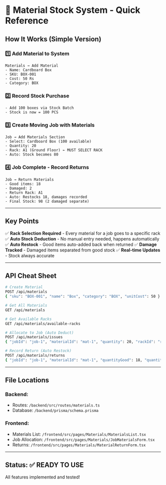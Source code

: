 # 🚀 Material Stock System - Quick Reference

## How It Works (Simple Version)

### 1️⃣ Add Material to System
```
Materials → Add Material
- Name: Cardboard Box
- SKU: BOX-001  
- Cost: 50 Rs
- Category: BOX
```

### 2️⃣ Record Stock Purchase
```
- Add 100 boxes via Stock Batch
- Stock is now = 100 PCS
```

### 3️⃣ Create Moving Job with Materials
```
Job → Add Materials Section
- Select: Cardboard Box (100 available)
- Quantity: 20
- Rack: A1 (Ground Floor) ← MUST SELECT RACK
- Auto: Stock becomes 80
```

### 4️⃣ Job Complete - Record Returns
```
Job → Return Materials
- Good items: 18
- Damaged: 2  
- Return Rack: A1
- Auto: Restocks 18, damages recorded
- Final Stock: 98 (2 damaged separate)
```

---

## Key Points

✅ **Rack Selection Required** - Every material for a job goes to a specific rack
✅ **Auto Stock Deduction** - No manual entry needed, happens automatically
✅ **Auto Restock** - Good items auto-added back when returned
✅ **Damage Tracked** - Damaged items separated from good stock
✅ **Real-time Updates** - Stock always accurate

---

## API Cheat Sheet

```bash
# Create Material
POST /api/materials
{ "sku": "BOX-001", "name": "Box", "category": "BOX", "unitCost": 50 }

# Get All Materials
GET /api/materials

# Get Available Racks
GET /api/materials/available-racks

# Allocate to Job (Auto Deduct)
POST /api/materials/issues
{ "jobId": "job-1", "materialId": "mat-1", "quantity": 20, "rackId": "rack-1" }

# Record Return (Auto Restock)
POST /api/materials/returns
{ "jobId": "job-1", "materialId": "mat-1", "quantityGood": 18, "quantityDamaged": 2, "rackId": "rack-1" }
```

---

## File Locations

### Backend:
- Routes: `/backend/src/routes/materials.ts`
- Database: `/backend/prisma/schema.prisma`

### Frontend:
- Materials List: `/frontend/src/pages/Materials/MaterialsList.tsx`
- Job Allocation: `/frontend/src/pages/Materials/JobMaterialsForm.tsx`
- Returns: `/frontend/src/pages/Materials/MaterialReturnForm.tsx`

---

## Status: ✅ READY TO USE

All features implemented and tested!
